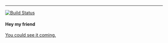 ---

[![Build Status](https://travis-ci.com/fimreal/fimreal.github.io.svg?branch=src)](https://travis-ci.com/fimreal/fimreal.github.io)

#### Hey my friend

[You could see it coming.](https://blog.epurs.com)
